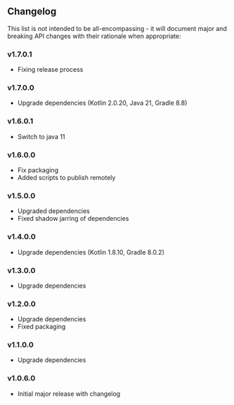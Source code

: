 <h2 class="github">Changelog</h2>

This list is not intended to be all-encompassing - it will document major and breaking API changes with their rationale when appropriate:
 
### v1.7.0.1
- Fixing release process
 
### v1.7.0.0
- Upgrade dependencies (Kotlin 2.0.20, Java 21, Gradle 8.8)

### v1.6.0.1
- Switch to java 11

### v1.6.0.0
- Fix packaging
- Added scripts to publish remotely 
 
### v1.5.0.0
- Upgraded dependencies 
- Fixed shadow jarring of dependencies

### v1.4.0.0
- Upgrade dependencies (Kotlin 1.8.10, Gradle 8.0.2) 

### v1.3.0.0
- Upgrade dependencies

### v1.2.0.0
- Upgrade dependencies
- Fixed packaging

### v1.1.0.0
- Upgrade dependencies

### v1.0.6.0
- Initial major release with changelog

###
